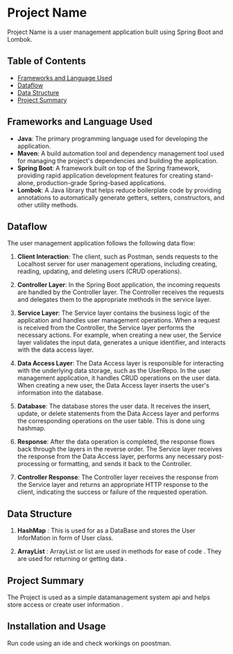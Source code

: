 # Project Name

Project Name is a user management application built using Spring Boot and Lombok.

## Table of Contents

- [Frameworks and Language Used](#frameworks-and-language-used)
- [Dataflow](#dataflow)
- [Data Structure](#data-structure)
- [Project Summary](#project-summary)

## Frameworks and Language Used

- **Java**: The primary programming language used for developing the application.
- **Maven**: A build automation tool and dependency management tool used for managing the project's dependencies and building the application.
- **Spring Boot**: A framework built on top of the Spring framework, providing rapid application development features for creating stand-alone, production-grade Spring-based applications.
- **Lombok**: A Java library that helps reduce boilerplate code by providing annotations to automatically generate getters, setters, constructors, and other utility methods.

## Dataflow

The user management application follows the following data flow:

1. **Client Interaction**: The client, such as Postman, sends requests to the Localhost server for user management operations, including creating, reading, updating, and deleting users (CRUD operations).

2. **Controller Layer**: In the Spring Boot application, the incoming requests are handled by the Controller layer. The Controller receives the requests and delegates them to the appropriate methods in the service layer.

3. **Service Layer**: The Service layer contains the business logic of the application and handles user management operations. When a request is received from the Controller, the Service layer performs the necessary actions. For example, when creating a new user, the Service layer validates the input data, generates a unique identifier, and interacts with the data access layer.

4. **Data Access Layer**: The Data Access layer is responsible for interacting with the underlying data storage, such as the UserRepo. In the user management application, it handles CRUD operations on the user data. When creating a new user, the Data Access layer inserts the user's information into the database.

5. **Database**: The database stores the user data. It receives the insert, update, or delete statements from the Data Access layer and performs the corresponding operations on the user table.
This is done uing hashmap.

6. **Response**: After the data operation is completed, the response flows back through the layers in the reverse order. The Service layer receives the response from the Data Access layer, performs any necessary post-processing or formatting, and sends it back to the Controller.

7. **Controller Response**: The Controller layer receives the response from the Service layer and returns an appropriate HTTP response to the client, indicating the success or failure of the requested operation.

## Data Structure

1.  **HashMap**  : This is used for as a DataBase and stores the User InforMation in form of User class.

2. **ArrayList** : ArrayList or list are used in methods for ease of code . They are used for returning or getting data .

## Project Summary

The Project is used as a simple datamanagement system api and helps store access or create user information . 

## Installation and Usage

Run code using an ide and check workings on poostman.
